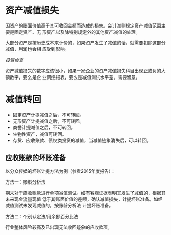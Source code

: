 # 资产减值损失

因资产的账面价值高于其可收回金额而造成的损失。会计准则规定资产减值范围主要是固定资产、无
形资产以及除特别规定外的其他资产减值的处理。

大部分资产是按历史成本来计价的，如果资产发生了减值的话，就需要扣除这部分减值，利润也会相
应受到影响。

*投资检查*

资产减值损失的数字应该很小，如果一家企业的资产减值损失科目出现正或负的大额数字，要么是企
业调控报表，要么是减值测试水平差，需要留意。

# 减值转回

- 固定资产计提减值之后，不可转回。
- 无形资产计提减值之后，不可转回。
- 商誉计提减值之后，不可转回。
- 生物性资产，减值可转回。
- 存货、应收账款、债权类投资的减值，当减值迹象消失后，可以转回。

## 应收账款的坏账准备

以分众传媒的坏账计提方法为例（参看2015年度报告）：

方法一：账龄分析法

期末对于应收账款进行单项减值测试。如有客观证据表明其发生了减值的，根据其未来现金流量现值
低于其账面价值的差额，确认减值损失，计提坏账准备。如经减值测试未发现减值的，按账龄分析法
计提坏账准备。

方法二：个别认定法/用余额百分比法

行业整体风险较高及已出现无法收回迹象的应收款项。
